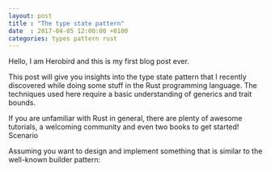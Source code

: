 ```yaml
---
layout: post
title : "The type state pattern"
date  : 2017-04-05 12:00:00 +0100
categories: types pattern rust
---
```


Hello, I am Herobird and this is my first blog post ever.

This post will give you insights into the type state pattern that I recently discovered while doing some stuff in the Rust programming language.  The techniques used here require a basic understanding of generics and trait bounds.

If you are unfamiliar with Rust in general, there are plenty of awesome tutorials, a welcoming community and even two books to get started!
Scenario

Assuming you want to design and implement something that is similar to the well-known builder pattern:
